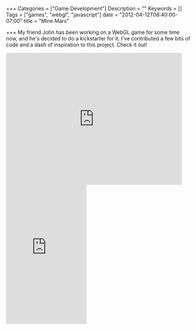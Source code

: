 +++
Categories = ["Game Development"]
Description = ""
Keywords = []
Tags = ["games", "webgl", "javascript"]
date = "2012-04-12T08:40:00-07:00"
title = "Mine Mars"

+++
My friend John has been working on a WebGL game for some time now, and he's decided to do a kickstarter for it. I've contributed a few bits of code and a dash of inspiration to this project. Check it out!

<iframe src="http://www.kickstarter.com/projects/1355251822/mine-mars-a-voxel-based-javascript-webgl-adventure/widget/video.html" frameborder="0" width="480px" height="360px"></iframe>
<iframe src="http://www.kickstarter.com/projects/1355251822/mine-mars-a-voxel-based-javascript-webgl-adventure/widget/card.html" frameborder="0" width="220px" height="380px"></iframe>
